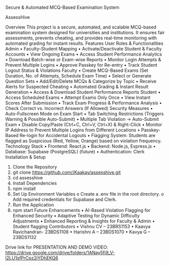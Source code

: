 Secure & Automated MCQ-Based Examination System


AssessHive

Overview
This project is a secure, automated, and scalable MCQ-based examination system designed for universities and institutions. It ensures fair assessments, prevents cheating, and provides real-time monitoring with automated grading for instant results.
Features
User Roles & Functionalities
Admin
•	Faculty-Student Mapping
•	Activate/Deactivate Student & Faculty Accounts
•	View Ongoing Exams
•	Access Student Performance Analytics
•	Download Batch-wise or Exam-wise Reports
•	Monitor Login Attempts & Prevent Multiple Logins
•	Approve Passkey for Re-entry
•	Track Student Logout Status & Violations
Faculty
•	Create MCQ-Based Exams (Set Duration, No. of Attempts, Schedule Exam Time)
•	Select or Generate Question Sets
•	Add/Edit/Delete MCQs & Categorize by Topic
•	Receive Alerts for Suspected Cheating
•	Automated Grading & Instant Result Generation
•	Access & Download Student Performance Reports
Student
•	Access Scheduled Exams
•	Attempt Exams Only Once
•	View Instant Scores After Submission
•	Track Exam Progress & Performance Analysis
•	Check Correct vs. Incorrect Answers (If Allowed)
Security Measures
•	Auto-Fullscreen Mode on Exam Start
•	Tab Switching Restrictions (Triggers Warning & Possible Auto-Submit)
•	Multiple Tab Violation → Auto-Submit Exam
•	Disable Copy/Paste (Ctrl+C, Ctrl+V, Ctrl+X) & Right-Click
•	Monitor IP Address to Prevent Multiple Logins from Different Locations
•	Passkey-Based Re-login for Accidental Logouts
•	Flagging System: Students are flagged as Suspicious (Red, Yellow, Orange) based on violation frequency.
Technology Stack
•	Frontend: React.js
•	Backend: Node.js, Express.js
•	Database: Supabase (PostgreSQL) (future)
•	Authentication: Clerk
Installation & Setup
1.	Clone the Repository
2.	git clone https://github.com//Kaakay/assesshive.git
3.	cd assesshive
4.	Install Dependencies
5.	npm install
6.	Set Up Environment Variables
o	Create a .env file in the root directory.
o	Add required credentials for Supabase and Clerk.
7.	Run the Application
8.	npm start
Future Enhancements
•	AI-Based Violation Flagging for Enhanced Security
•	Adaptive Testing for Dynamic Difficulty Adjustments
•	Enhanced Reporting & Insights for Faculty & Admin
•	Student flagging
Contributors
•	Vishnu CV – 23BRS1153
•	Kaavya Ravichandran- 23BDS1108
•	Harishni A – 23BDS1070
•	Kavya G – 23BDS1132






Drive link for PRESENTATION AND DEMO VIDEO:
https://drive.google.com/drive/folders/1ANay5fi9_V-I2LU1sfPrCpz2iYDhEKQ6





